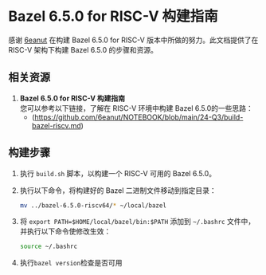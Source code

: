 # Bazel 6.5.0 for RISC-V 构建指南

感谢 [6eanut](https://github.com/6eanut) 在构建 Bazel 6.5.0 for RISC-V 版本中所做的努力。此文档提供了在 RISC-V 架构下构建 Bazel 6.5.0 的步骤和资源。

## 相关资源

1. **Bazel 6.5.0 for RISC-V 构建指南**  
   您可以参考以下链接，了解在 RISC-V 环境中构建 Bazel 6.5.0的一些思路：
   - (https://github.com/6eanut/NOTEBOOK/blob/main/24-Q3/build-bazel-riscv.md)

## 构建步骤

1. 执行 `build.sh` 脚本，以构建一个 RISC-V 可用的 Bazel 6.5.0。
2. 执行以下命令，将构建好的 Bazel 二进制文件移动到指定目录：

   ```bash
   mv ../bazel-6.5.0-riscv64/* ~/local/bazel
   ```

3. 将 `export PATH=$HOME/local/bazel/bin:$PATH` 添加到 `~/.bashrc` 文件中，并执行以下命令使修改生效：

   ```bash
   source ~/.bashrc
   ```
4. 执行`bazel version`检查是否可用
